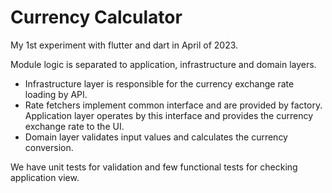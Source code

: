 # Currency Calculator

My 1st experiment with flutter and dart in April of 2023.

Module logic is separated to application, infrastructure and domain layers.

* Infrastructure layer is responsible for the currency exchange rate loading by API. 
* Rate fetchers implement common interface and are provided by factory.
Application layer operates by this interface and provides the currency exchange rate to the UI.
* Domain layer validates input values and calculates the currency conversion.

We have unit tests for validation and few functional tests for checking application view.
